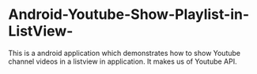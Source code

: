 # Android-Youtube-Show-Playlist-in-ListView-
This is a android application which demonstrates how to show Youtube channel videos in a listview in application. It makes us of Youtube API.

